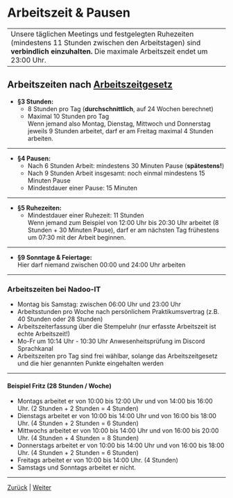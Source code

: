 # Arbeitszeit & Pausen

| |
|:--- |
| Unsere täglichen Meetings und festgelegten Ruhezeiten (mindestens 11 Stunden zwischen den Arbeitstagen) sind **verbindlich einzuhalten.** Die maximale Arbeitszeit endet um 23:00 Uhr. |


## Arbeitszeiten nach [Arbeitszeitgesetz](https://www.gesetze-im-internet.de/arbzg/BJNR117100994.html)

- **§3 Stunden:**
  - 8 Stunden pro Tag (**durchschnittlich**, auf 24 Wochen berechnet)
  - Maximal 10 Stunden pro Tag  
  Wenn jemand also Montag, Dienstag, Mittwoch und Donnerstag jeweils 9 Stunden arbeitet, darf er am Freitag maximal 4 Stunden arbeiten.

---

- **§4 Pausen:**
  - Nach 6 Stunden Arbeit: mindestens 30 Minuten Pause (**spätestens!**)
  - Nach 9 Stunden Arbeit insgesamt: noch einmal mindestens 15 Minuten Pause
  - Mindestdauer einer Pause: 15 Minuten

---

- **§5 Ruhezeiten:**
  - Mindestdauer einer Ruhezeit: 11 Stunden  
  Wenn jemand zum Beispiel von 12:00 Uhr bis 20:30 Uhr arbeitet (8 Stunden + 30 Minuten Pause), darf er am nächsten Tag frühestens um 07:30 mit der Arbeit beginnen.

---

- **§9 Sonntage & Feiertage:**  
  Hier darf niemand zwischen 00:00 und 24:00 Uhr arbeiten

---

### Arbeitszeiten bei Nadoo-IT

- Montag bis Samstag: zwischen 06:00 Uhr und 23:00 Uhr
- Arbeitsstunden pro Woche nach persönlichem Praktikumsvertrag (z.B. 40 Stunden oder 28 Stunden)
- Arbeitszeiterfassung über die Stempeluhr (nur erfasste Arbeitszeit ist echte Arbeitszeit!)
- Mo-Fr um 10:14 Uhr - 10:30 Uhr Anwesenheitsprüfung im Discord Sprachkanal
- Arbeitszeiten pro Tag sind frei wählbar, solange das Arbeitszeitgesetz und die hier genannten Punkte eingehalten werden

---

#### Beispiel Fritz (28 Stunden / Woche)

- Montags arbeitet er von 10:00 bis 12:00 Uhr und von 14:00 bis 16:00 Uhr. (2 Stunden + 2 Stunden = 4 Stunden)
- Dienstags arbeitet er von 10:00 bis 14:00 Uhr und von 16:00 bis 18:00 Uhr. (4 Stunden + 2 Stunden = 6 Stunden)
- Mittwochs arbeitet er von 10:00 bis 14:00 Uhr und von 16:00 bis 20:00 Uhr. (4 Stunden + 4 Stunden = 8 Stunden)
- Donnerstags arbeitet er von 10:00 bis 14:00 Uhr und von 16:00 bis 18:00 Uhr. (4 Stunden + 2 Stunden = 6 Stunden)
- Freitags arbeitet er von 10:00 bis 14:00 Uhr. (4 Stunden)
- Samstags und Sonntags arbeitet er nicht.

---

[Zurück](/docs/01-organisation/01-zeit-ausbildungsnachweise/03-ueberpruefung/README.md) | [Weiter](/docs/01-organisation/03-urlaub/README.md)
